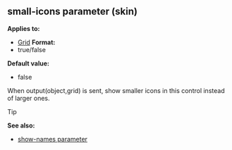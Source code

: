 ## small-icons parameter (skin)

<!-- -->
**Applies to:**
+   [Grid](/ref/%7Bskin%7D/control/grid.md) <!-- -->
**Format:**
+   true/false
<!-- -->
**Default value:**
+   false


When output(object,grid) is sent, show smaller icons in this
control instead of larger ones.

> [!TIP] 
> **See also:**
> +   [show-names parameter](/ref/%7Bskin%7D/param/show-names.md) 